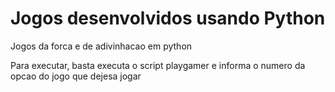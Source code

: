 # Jogos desenvolvidos usando Python

Jogos da forca e de adivinhacao em python

Para executar, basta executa o script playgamer e  informa o numero da opcao do jogo que dejesa jogar